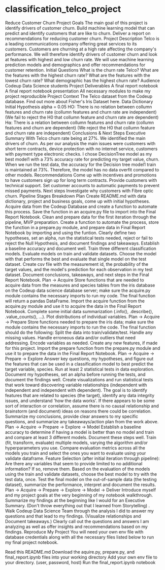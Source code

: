 # classification_telco_project

Reduce Customer Churn
Project Goals
The main goal of this project is identify drivers of customer churn.
Build machine learning model that can predict and identify customers that are like to churn.
Deliver a report on recommendations for reducing customer churn.
Project Description
Telco is a leading communications company offering great services to its customers.
Customers are churning at a high rate affecting the company's performance.
We will therefore identify drivers of customer churn and look at features with highest and low churn rate.
We will use machine learning prediction models and demographics and offer recommendations for customer retention.
Initial Questions
What is the churn rate Telco?
What are the features with the highest churn rate?
What are the features with the lowest churn rate?
What demographic has the highest churn rate?
Audience
Codeup Data Science students
Project Deliverables
A final report notebook
A final report notebook presentation
All necessary modules to make my project reproducible
Project Context
The Telco dataset from the Codeup database.
Find out more about Fisher's Iris Dataset here.
Data Dictionary
Initial Hypothesis
alpha = 0.05
HO: There is no relation between collumn features and churn rate
(collumn features and churn rate are independent)
(We fail to reject the H0 that collumn feature and churn rate are dependent)
H⍺: There is a relation between collumn features and churn rate
(collumn features and churn are dependent)
(We reject the H0 that collumn feature and churn rate are independent)
Conclusions & Next Steps
Executive Summary
With Telco churn rate being at 27%. We identified the main drivers of churn. As per our analysis the main issues were customers with short term contracts, device protection with no internet service, customers with payment type electronic checks.
I chose DecisionTree model as my best model1 with a 73% accuracy rate for predicting my target value, churn. When we run the test data, the accuracy for the Decision tree model1 train is maintained at 73%. Therefore, the model has no data overfit compared to other models.
Recommendations
Come up with incentives and promotions to have customers sign up for long term contracts.
Provide customers with technical support.
Set customer accounts to automatic payments to prevent missed payments.
Next steps
Investigate why customers with Fibre optic churn.
Pipeline Stages Breakdown
Plan
 Create README.md with data dictionary, project and business goals, come up with initial hypotheses.
 Acquire data from the Codeup Database and create a function to automate this process. Save the function in an acquire.py file to import into the Final Report Notebook.
 Clean and prepare data for the first iteration through the pipeline, MVP preparation. Create a function to automate the process, store the function in a prepare.py module, and prepare data in Final Report Notebook by importing and using the funtion.
 Clearly define two hypotheses, set an alpha, run the statistical tests needed, reject or fail to reject the Null Hypothesis, and document findings and takeaways.
 Establish a baseline accuracy and document well.
 Train three different classification models.
 Evaluate models on train and validate datasets.
 Choose the model with that performs the best and evaluate that single model on the test dataset.
 Create csv file with the measurement id, the probability of the target values, and the model's prediction for each observation in my test dataset.
 Document conclusions, takeaways, and next steps in the Final Report Notebook.
Plan -> Acquire
Store functions that are needed to acquire data from the measures and species tables from the iris database on the Codeup data science database server; make sure the acquire.py module contains the necessary imports to run my code.
The final function will return a pandas DataFrame.
Import the acquire function from the acquire.py module and use it to acquire the data in the Final Report Notebook.
Complete some initial data summarization (.info(), .describe(), .value_counts(), ...).
Plot distributions of individual variables.
Plan -> Acquire -> Prepare
Store functions needed to prepare the iris data; make sure the module contains the necessary imports to run the code. The final function should do the following:
Split the data into train/validate/test.
Handle any missing values.
Handle erroneous data and/or outliers that need addressing.
Encode variables as needed.
Create any new features, if made for this project.
Import the prepare function from the prepare.py module and use it to prepare the data in the Final Report Notebook.
Plan -> Acquire -> Prepare -> Explore
Answer key questions, my hypotheses, and figure out the features that can be used in a classification model to best predict the target variable, species.
Run at least 2 statistical tests in data exploration. Document my hypotheses, set an alpha before running the tests, and document the findings well.
Create visualizations and run statistical tests that work toward discovering variable relationships (independent with independent and independent with dependent). The goal is to identify features that are related to species (the target), identify any data integrity issues, and understand 'how the data works'. If there appears to be some sort of interaction or correlation, assume there is no causal relationship and brainstorm (and document) ideas on reasons there could be correlation.
Summarize my conclusions, provide clear answers to my specific questions, and summarize any takeaways/action plan from the work above.
Plan -> Acquire -> Prepare -> Explore -> Model
Establish a baseline accuracy to determine if having a model is better than no model and train and compare at least 3 different models. Document these steps well.
Train (fit, transform, evaluate) multiple models, varying the algorithm and/or hyperparameters you use.
Compare evaluation metrics across all the models you train and select the ones you want to evaluate using your validate dataframe.
Feature Selection (after initial iteration through pipeline): Are there any variables that seem to provide limited to no additional information? If so, remove them.
Based on the evaluation of the models using the train and validate datasets, choose the best model to try with the test data, once.
Test the final model on the out-of-sample data (the testing dataset), summarize the performance, interpret and document the results.
Plan -> Acquire -> Prepare -> Explore -> Model -> Deliver
Introduce myself and my project goals at the very beginning of my notebook walkthrough.
Summarize my findings at the beginning like I would for an Executive Summary. (Don't throw everything out that I learned from Storytelling) .
Walk Codeup Data Science Team through the analysis I did to answer my questions and that lead to my findings. (Visualize relationships and Document takeaways.)
Clearly call out the questions and answers I am analyzing as well as offer insights and recommendations based on my findings.
Reproduce My Project
You will need your own env file with database credentials along with all the necessary files listed below to run my final project notebook.

 Read this README.md
 Download the aquire.py, prepare.py, and final_report.ipynb files into your working directory
 Add your own env file to your directory. (user, password, host)
 Run the final_report.ipynb notebook
​
